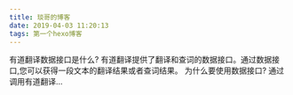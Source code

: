 ```yaml
---
title: 琰哥的博客
date: 2019-04-03 11:20:13
tags: 第一个hexo博客
---
```


有道翻译数据接口是什么? 有道翻译提供了翻译和查词的数据接口。通过数据接口,您可以获得一段文本的翻译结果或者查词结果。 为什么要使用数据接口? 通过调用有道翻译...
